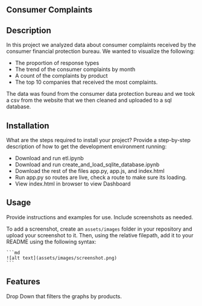 ## Consumer Complaints

## Description

In this project we analyzed data about consumer complaints received by the consumer financial protection bureau. We wanted to visualize the  following:

- The proportion of response types
- The  trend of the consumer complaints by month
- A count of the complaints by product
- The top 10 companies that received the most complaints.

The data was found from the consumer data protection bureau and we took a csv from the website that we then cleaned and uploaded to a sql database.


## Installation

What are the steps required to install your project? Provide a step-by-step description of how to get the development environment running:
   - Download and run etl.ipynb
   - Download and run create_and_load_sqlite_database.ipynb
   - Download the rest of the files app.py, app.js, and index.html
   - Run app.py so routes are live, check a route to make sure its loading.
   - View index.html in browser to view Dashboard

## Usage

Provide instructions and examples for use. Include screenshots as needed.

To add a screenshot, create an `assets/images` folder in your repository and upload your screenshot to it. Then, using the relative filepath, add it to your README using the following syntax:

    ```md
    ![alt text](assets/images/screenshot.png)
    ```

## Features

Drop Down that filters the graphs by products.



